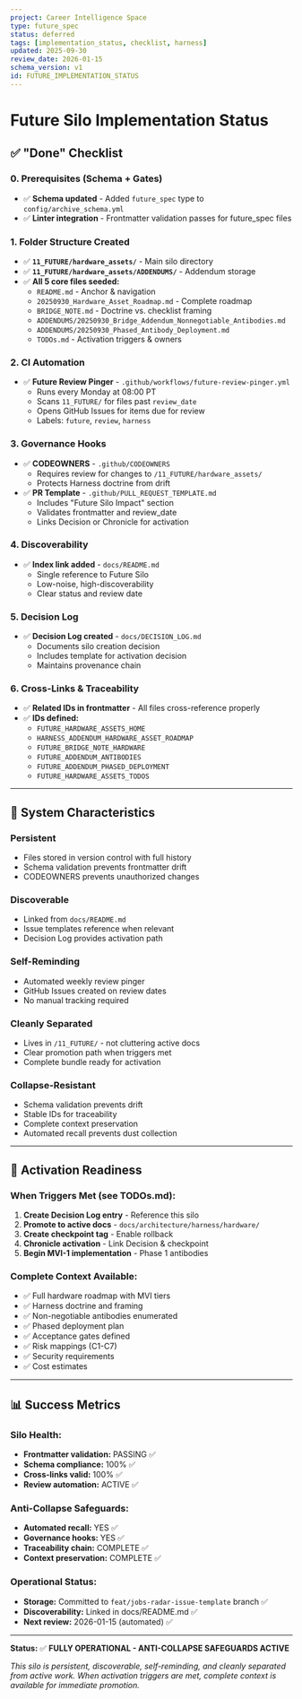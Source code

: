 ```yaml
---
project: Career Intelligence Space
type: future_spec
status: deferred
tags: [implementation_status, checklist, harness]
updated: 2025-09-30
review_date: 2026-01-15
schema_version: v1
id: FUTURE_IMPLEMENTATION_STATUS
---
```


# Future Silo Implementation Status

## ✅ "Done" Checklist

### 0. Prerequisites (Schema + Gates)
- ✅ **Schema updated** - Added `future_spec` type to `config/archive_schema.yml`
- ✅ **Linter integration** - Frontmatter validation passes for future_spec files

### 1. Folder Structure Created
- ✅ **`11_FUTURE/hardware_assets/`** - Main silo directory
- ✅ **`11_FUTURE/hardware_assets/ADDENDUMS/`** - Addendum storage
- ✅ **All 5 core files seeded:**
  - `README.md` - Anchor & navigation
  - `20250930_Hardware_Asset_Roadmap.md` - Complete roadmap
  - `BRIDGE_NOTE.md` - Doctrine vs. checklist framing
  - `ADDENDUMS/20250930_Bridge_Addendum_Nonnegotiable_Antibodies.md`
  - `ADDENDUMS/20250930_Phased_Antibody_Deployment.md`
  - `TODOs.md` - Activation triggers & owners

### 2. CI Automation
- ✅ **Future Review Pinger** - `.github/workflows/future-review-pinger.yml`
  - Runs every Monday at 08:00 PT
  - Scans `11_FUTURE/` for files past `review_date`
  - Opens GitHub Issues for items due for review
  - Labels: `future`, `review`, `harness`

### 3. Governance Hooks
- ✅ **CODEOWNERS** - `.github/CODEOWNERS`
  - Requires review for changes to `/11_FUTURE/hardware_assets/`
  - Protects Harness doctrine from drift
- ✅ **PR Template** - `.github/PULL_REQUEST_TEMPLATE.md`
  - Includes "Future Silo Impact" section
  - Validates frontmatter and review_date
  - Links Decision or Chronicle for activation

### 4. Discoverability
- ✅ **Index link added** - `docs/README.md`
  - Single reference to Future Silo
  - Low-noise, high-discoverability
  - Clear status and review date

### 5. Decision Log
- ✅ **Decision Log created** - `docs/DECISION_LOG.md`
  - Documents silo creation decision
  - Includes template for activation decision
  - Maintains provenance chain

### 6. Cross-Links & Traceability
- ✅ **Related IDs in frontmatter** - All files cross-reference properly
- ✅ **IDs defined:**
  - `FUTURE_HARDWARE_ASSETS_HOME`
  - `HARNESS_ADDENDUM_HARDWARE_ASSET_ROADMAP`
  - `FUTURE_BRIDGE_NOTE_HARDWARE`
  - `FUTURE_ADDENDUM_ANTIBODIES`
  - `FUTURE_ADDENDUM_PHASED_DEPLOYMENT`
  - `FUTURE_HARDWARE_ASSETS_TODOS`

---

## 🎯 System Characteristics

### **Persistent**
- Files stored in version control with full history
- Schema validation prevents frontmatter drift
- CODEOWNERS prevents unauthorized changes

### **Discoverable**
- Linked from `docs/README.md`
- Issue templates reference when relevant
- Decision Log provides activation path

### **Self-Reminding**
- Automated weekly review pinger
- GitHub Issues created on review dates
- No manual tracking required

### **Cleanly Separated**
- Lives in `/11_FUTURE/` - not cluttering active docs
- Clear promotion path when triggers met
- Complete bundle ready for activation

### **Collapse-Resistant**
- Schema validation prevents drift
- Stable IDs for traceability
- Complete context preservation
- Automated recall prevents dust collection

---

## 🚀 Activation Readiness

### **When Triggers Met (see TODOs.md):**
1. **Create Decision Log entry** - Reference this silo
2. **Promote to active docs** - `docs/architecture/harness/hardware/`
3. **Create checkpoint tag** - Enable rollback
4. **Chronicle activation** - Link Decision & checkpoint
5. **Begin MVI-1 implementation** - Phase 1 antibodies

### **Complete Context Available:**
- ✅ Full hardware roadmap with MVI tiers
- ✅ Harness doctrine and framing
- ✅ Non-negotiable antibodies enumerated
- ✅ Phased deployment plan
- ✅ Acceptance gates defined
- ✅ Risk mappings (C1-C7)
- ✅ Security requirements
- ✅ Cost estimates

---

## 📊 Success Metrics

### **Silo Health:**
- **Frontmatter validation:** PASSING ✅
- **Schema compliance:** 100% ✅
- **Cross-links valid:** 100% ✅
- **Review automation:** ACTIVE ✅

### **Anti-Collapse Safeguards:**
- **Automated recall:** YES ✅
- **Governance hooks:** YES ✅
- **Traceability chain:** COMPLETE ✅
- **Context preservation:** COMPLETE ✅

### **Operational Status:**
- **Storage:** Committed to `feat/jobs-radar-issue-template` branch ✅
- **Discoverability:** Linked in docs/README.md ✅
- **Next review:** 2026-01-15 (automated) ✅

---

**Status:** ✅ **FULLY OPERATIONAL - ANTI-COLLAPSE SAFEGUARDS ACTIVE**

*This silo is persistent, discoverable, self-reminding, and cleanly separated from active work.*
*When activation triggers are met, complete context is available for immediate promotion.*

